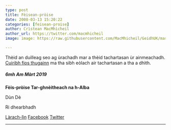 ```yaml
---
type: post
title: Fèisean-pròise
date: 2008-03-13 15:20:22
categories: [feisean-proise]
author: Crìstean MacMhìcheil
author_url: https://twitter.com/macmhicheil
image: image: https://raw.githubusercontent.com/MacMhicheil/GeidhUK/master/images/2008-03-13-feisean-proise.jpg

---
```

Thèid an duilleag seo ag ùrachadh mar a thèid tachartasan ùr ainmeachadh. [Cuiribh fios thugainn][1] ma tha sibh eòlach air tachartasan a tha a dhìth.

##### 6mh Am Màrt 2019

**Fèis-pròise Tar-ghnèitheach na h-Alba**

<i class="fa fa-map-marker"></i> Dùn Dè

<i class="far fa-clock"></i> Ri dhearbhadh

[<i class="fas fa-external-link-alt"></i> Làrach-lìn][2] [<i class="fab fa-facebook"></i> Facebook][3] [<i class="fab fa-twitter"></i> Twitter][4]

* * *

 [1]: mailto:chris@macmhicheil.uk
 [2]: https://www.transpridescotland.org/
 [3]: https://www.facebook.com/transpridescotland
 [4]: https://www.twitter.com/TransPrideScot

